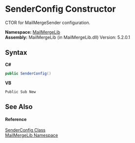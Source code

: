 # SenderConfig Constructor 
 

CTOR for MailMergeSender configuration.

**Namespace:**&nbsp;<a href="31c6ebbe-d683-7561-7308-5a5ee1f76bf5">MailMergeLib</a><br />**Assembly:**&nbsp;MailMergeLib (in MailMergeLib.dll) Version: 5.2.0.1

## Syntax

**C#**<br />
``` C#
public SenderConfig()
```

**VB**<br />
``` VB
Public Sub New
```


## See Also


#### Reference
<a href="73aa3de0-d281-a929-3ce3-ceec3337bc3b">SenderConfig Class</a><br /><a href="31c6ebbe-d683-7561-7308-5a5ee1f76bf5">MailMergeLib Namespace</a><br />